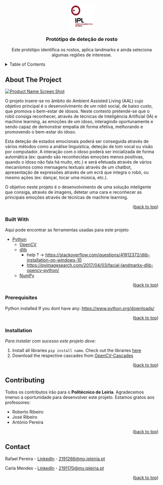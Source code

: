 <div id="top"></div>
<!--
*** Thanks for checking out the Best-README-Template. If you have a suggestion
*** that would make this better, please fork the repo and create a pull request
*** or simply open an issue with the tag "enhancement".
*** Don't forget to give the project a star!
*** Thanks again! Now go create something AMAZING! :D
-->



<!-- PROJECT SHIELDS -->
<!--
*** I'm using markdown "reference style" links for readability.
*** Reference links are enclosed in brackets [ ] instead of parentheses ( ).
*** See the bottom of this document for the declaration of the reference variables
*** for contributors-url, forks-url, etc. This is an optional, concise syntax you may use.
*** https://www.markdownguide.org/basic-syntax/#reference-style-links
[![Contributors][contributors-shield]][contributors-url]
[![Forks][forks-shield]][forks-url]
[![Stargazers][stars-shield]][stars-url]
[![Issues][issues-shield]][issues-url]
[![MIT License][license-shield]][license-url]
[![LinkedIn][linkedin-shield]][linkedin-url]



<!-- PROJECT LOGO -->
<br />
<div align="center">
  <a href="https://www.ipleiria.pt">
    <img src="images/logo.png" alt="Logo" width="80" height="80">
  </a>

  <h3 align="center">Protótipo de deteção de rosto</h3>

  <p align="center">
    Este protótipo identifica os rostos, aplica landmarks e ainda seleciona algumas regiões de interesse.
  </p>
</div>



<!-- TABLE OF CONTENTS -->
<details>
  <summary>Table of Contents</summary>
  <ol>
    <li>
      <a href="#about-the-project">About The Project</a>
      <ul>
        <li><a href="#built-with">Built With</a></li>
      </ul>
    </li>
    <!--<li>
      <a href="#getting-started">Getting Started</a>
      <ul>
        <li><a href="#prerequisites">Prerequisites</a></li>
        <li><a href="#installation">Installation</a></li>
      </ul>
    </li>
    <li><a href="#usage">Usage</a></li>
    <li><a href="#roadmap">Roadmap</a></li>-->
    <li><a href="#contributing">Contributing</a></li>
    <!--<li><a href="#license">License</a></li>-->
    <li><a href="#contact">Contact</a></li>
    <!--<li><a href="#acknowledgments">Acknowledgments</a></li>-->
  </ol>
</details>



<!-- ABOUT THE PROJECT -->
## About The Project

[![Product Name Screen Shot][product-screenshot]](https://www.ipleiria.pt/curso/licenciatura-em-engenharia-informatica/)


O projeto insere-se no âmbito do Ambient Assisted Living (AAL) cujo objetivo principal é o desenvolvimento de um robô social, de baixo custo, que promova o bem-estar de idosos. Neste contexto pretende-se que o robô consiga reconhecer, através de técnicas de Inteligência Artificial (IA) e machine learning, as emoções de um idoso, interagindo oportunamente e sendo capaz de demonstrar empatia de forma efetiva, melhorando e promovendo o bem-estar do idoso.

Esta deteção de estados emocionais poderá ser conseguida através de vários métodos como a análise linguística, deteção de tom vocal ou visão por computador. A interação com o idoso poderá ser inicializada de forma automática (ex: quando são reconhecidas emoções menos positivas, quando o idoso não fala há muito, etc.) e será efetuada através de vários mecanismos como mensagens textuais através de um chatbot, apresentação de expressões através de um ecrã que integra o robô, ou mesmo ações (ex: dançar, tocar uma música, etc.).

O objetivo neste projeto é o desenvolvimento de uma solução inteligente que consiga, através de imagens, detetar uma cara e reconhecer as principais emoções através de técnicas de machine learning.

<p align="right">(<a href="#top">back to top</a>)</p>



### Built With

Aqui pode encontrar as ferramentas usadas para este projeto

* [Python](https://www.python.org)
  * [OpenCV](https://docs.opencv.org/4.x/d6/d00/tutorial_py_root.html)
  * [dlib](http://dlib.net)
    * help ? -> https://stackoverflow.com/questions/41912372/dlib-installation-on-windows-10
    * https://pyimagesearch.com/2017/04/03/facial-landmarks-dlib-opencv-python/
  * [NumPy](https://numpy.org)

<p align="right">(<a href="#top">back to top</a>)</p>



<!-- GETTING STARTED 
## Getting Started

This is an example of how you may give instructions on setting up your project locally.
To get a local copy up and running follow these simple example steps.
-->

### Prerequisites

Python installed
If you dont have any: https://www.python.org/downloads/

<p align="right">(<a href="#top">back to top</a>)</p>

### Installation

_Para instalar com sucesso este projeto deve:_

1. Install all libraries `pip install name`.
   Check out the libraries <a href="#built-with">here</a>
2. Download the respective cascades from [OpenCV-Cascades](https://github.com/opencv/opencv/tree/master/data/haarcascades)

<p align="right">(<a href="#top">back to top</a>)</p>

<!-- USAGE EXAMPLES 
## Usage

Use this space to show useful examples of how a project can be used. Additional screenshots, code examples and demos work well in this space. You may also link to more resources.

_For more examples, please refer to the [Documentation](https://example.com)_

<p align="right">(<a href="#top">back to top</a>)</p>

-->

<!-- ROADMAP 
## Roadmap

- [x] Add Changelog
- [x] Add back to top links
- [ ] Add Additional Templates w/ Examples
- [ ] Add "components" document to easily copy & paste sections of the readme
- [ ] Multi-language Support
    - [ ] Chinese
    - [ ] Spanish

See the [open issues](https://github.com/othneildrew/Best-README-Template/issues) for a full list of proposed features (and known issues).

<p align="right">(<a href="#top">back to top</a>)</p>
-->


<!-- CONTRIBUTING -->
## Contributing

Todos os contributos irão para o **Politécnico de Leiria**. Agradecemos imenso a oportunidade para desenvolver este projeto.
Estamos gratos aos professores:

  * Roberto Ribeiro
  * José Ribeiro
  * António Pereira

<p align="right">(<a href="#top">back to top</a>)</p>



<!-- LICENSE 
## License

Distributed under the MIT License. See `LICENSE.txt` for more information.

<p align="right">(<a href="#top">back to top</a>)</p>

-->

<!-- CONTACT -->
## Contact

Rafael Pereira - [LinkedIn](https://www.linkedin.com/in/rafaelmendespereira/) - 2191266@my.ipleiria.pt

Carla Mendes - [LinkedIn](https://www.linkedin.com/in/carla-mendes-5b3586233/) - 2191170@my.ipleiria.pt

<!--
Project Link: [https://github.com/your_username/repo_name](https://github.com/your_username/repo_name)
-->
<p align="right">(<a href="#top">back to top</a>)</p>



<!-- ACKNOWLEDGMENTS 
## Acknowledgments

Use this space to list resources you find helpful and would like to give credit to. I've included a few of my favorites to kick things off!

* [Choose an Open Source License](https://choosealicense.com)
* [GitHub Emoji Cheat Sheet](https://www.webpagefx.com/tools/emoji-cheat-sheet)
* [Malven's Flexbox Cheatsheet](https://flexbox.malven.co/)
* [Malven's Grid Cheatsheet](https://grid.malven.co/)
* [Img Shields](https://shields.io)
* [GitHub Pages](https://pages.github.com)
* [Font Awesome](https://fontawesome.com)
* [React Icons](https://react-icons.github.io/react-icons/search)

<p align="right">(<a href="#top">back to top</a>)</p>

-->

<!-- MARKDOWN LINKS & IMAGES -->
<!-- https://www.markdownguide.org/basic-syntax/#reference-style-links -->
[contributors-shield]: https://img.shields.io/github/contributors/othneildrew/Best-README-Template.svg?style=for-the-badge
[contributors-url]: https://github.com/othneildrew/Best-README-Template/graphs/contributors
[forks-shield]: https://img.shields.io/github/forks/othneildrew/Best-README-Template.svg?style=for-the-badge
[forks-url]: https://github.com/othneildrew/Best-README-Template/network/members
[stars-shield]: https://img.shields.io/github/stars/othneildrew/Best-README-Template.svg?style=for-the-badge
[stars-url]: https://github.com/othneildrew/Best-README-Template/stargazers
[issues-shield]: https://img.shields.io/github/issues/othneildrew/Best-README-Template.svg?style=for-the-badge
[issues-url]: https://github.com/othneildrew/Best-README-Template/issues
[license-shield]: https://img.shields.io/github/license/othneildrew/Best-README-Template.svg?style=for-the-badge
[license-url]: https://github.com/othneildrew/Best-README-Template/blob/master/LICENSE.txt
[linkedin-shield]: https://img.shields.io/badge/-LinkedIn-black.svg?style=for-the-badge&logo=linkedin&colorB=555
[linkedin-url]: https://linkedin.com/in/othneildrew
[product-screenshot]: images/screenshot.png
[product-screenshot2]: faces.jpg
